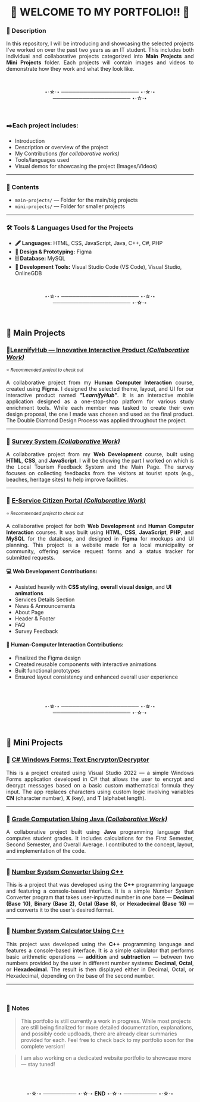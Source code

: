 <h1 align="center"><b>🌟 WELCOME TO MY PORTFOLIO!! 🌟</b></h1>

### 📄 Description

<p align="justify">In this repository, I will be introducing and showcasing the selected projects I've worked on over the past two years as an IT student. This includes both individual and collaborative projects categorized into <b>Main Projects</b> and <b>Mini Projects</b> folder. Each projects will contain images and videos to demonstrate how they work and what they look like.</p>

<br>
<p align="center">⋆⋅☆⋅⋆ ───────────────────── ⋆⋅☆⋅⋆ ───────────────────── ⋆⋅☆⋅⋆</p>
<br>

### ✒️Each project includes:
- Introduction
- Description or overview of the project
- My Contributions *(for collaborative works)*
- Tools/languages used  
- Visual demos for showcasing the project (Images/Videos)

---

### 📁 Contents
- `main-projects/` — Folder for the main/big  projects  
- `mini-projects/` — Folder for smaller projects 

---

### 🛠 Tools & Languages Used for the Projects
- **🖋️ Languages:** HTML, CSS, JavaScript, Java, C++, C#, PHP
- **🎨 Design & Prototyping:** Figma
- **🗄️ Database:** MySQL
- **🧰 Development Tools:** Visual Studio Code (VS Code), Visual Studio, OnlineGDB

<br>
<p align="center">⋆⋅☆⋅⋆ ───────────────────── ⋆⋅☆⋅⋆ ───────────────────── ⋆⋅☆⋅⋆</p>
<br>


## 🚀 Main Projects

### 📍[**LearnifyHub — Innovative Interactive Product** *(Collaborative Work)*](https://github.com/mine1y0u/My-Portfolio/tree/main/main-projects/1.%20LearnifyHub)
<p><sub>⭐ <i>Recommended project to check out</i></sub></p>
<p align="justify">A collaborative project from my <b>Human Computer Interaction</b> course, created using <b>Figma</b>. I designed the selected theme, layout, and UI for our interactive product named <b><i>"LearnifyHub"</i></b>. It is an interactive mobile application designed as a one-stop-shop platform for various study enrichment tools. While each member was tasked to create their own design proposal, the one I made was chosen and used as the final product. The Double Diamond Design Process was applied throughout the project.</p>

---

### 📍 [**Survey System** *(Collaborative Work)*](https://github.com/mine1y0u/My-Portfolio/tree/main/main-projects/2.%20Survey%20System)

<p align="justify">A collaborative project from my <b>Web Development</b> course, built using <b>HTML</b>, <b>CSS</b>, and <b>JavaScript</b>. I will be showing the part I worked on which is the Local Tourism Feedback System and the Main Page. The survey focuses on collecting feedbacks from the visitors at tourist spots (e.g., beaches, heritage sites) to help improve facilities.</p>

---

### 📍 [**E-Service Citizen Portal** *(Collaborative Work)*](https://github.com/mine1y0u/My-Portfolio/tree/main/main-projects/3.%20E-Service%20Citizen%20Portal)
<p><sub>⭐ <i>Recommended project to check out</i></sub></p>
<p align="justify">A collaborative project for both <b>Web Development</b> and <b>Human Computer Interaction</b> courses. It was built using <b>HTML</b>, <b>CSS</b>, <b>JavaScript</b>, <b>PHP</b>, and <b>MySQL</b> for the database, and designed in <b>Figma</b> for mockups and UI planning. This project is a website made for a local municipality or community, offering service request forms and a status tracker for submitted requests.</p>

#### 💻 Web Development Contributions:
- Assisted heavily with **CSS styling**, **overall visual design**, and **UI animations**
- Services Details Section  
- News & Announcements  
- About Page
- Header & Footer 
- FAQ
- Survey Feedback  

#### 🧠 Human-Computer Interaction Contributions:
- Finalized the Figma design  
- Created reusable components with interactive animations
- Built functional prototypes  
- Ensured layout consistency and enhanced overall user experience


<br><br>
<p align="center">⋆⋅☆⋅⋆ ───────────────────── ⋆⋅☆⋅⋆ ───────────────────── ⋆⋅☆⋅⋆</p>
<br>

## 🧩 Mini Projects

### 📍 [**C# Windows Forms: Text Encryptor/Decryptor**](https://github.com/mine1y0u/My-Portfolio/tree/main/mini-projects/1.%20Text%20Encryptor%20%26%20Decryptor)


<p align="justify">This is a project created using Visual Studio 2022 — a simple Windows Forms application developed in C# that allows the user to encrypt and decrypt messages based on a basic custom mathematical formula they input. The app replaces characters using custom logic involving variables <b>CN</b> (character number), <b>X</b> (key), and <b>T</b> (alphabet length). </p>

---

### 📍 [**Grade Computation Using Java** *(Collaborative Work)*](https://github.com/mine1y0u/My-Portfolio/tree/main/mini-projects/2.%20Grade%20Computation)

<p align="justify">A collaborative project built using <b>Java</b> programming language that computes student grades. It includes calculations for the First Semester, Second Semester, and Overall Average. I contributed to the concept, layout, and implementation of the code.</p>

---

### 📍 [**Number System Converter Using C++**](https://github.com/mine1y0u/My-Portfolio/tree/main/mini-projects/3.%20Number%20System%20Converter)

<p align="justify">This is a project that was developed using the <b>C++</b> programming language and featuring a console-based interface. It is a simple Number System Converter program that takes user-inputted number in one base — <b>Decimal (Base 10)</b>, <b>Binary (Base 2)</b>, <b>Octal (Base 8)</b>, or <b>Hexadecimal (Base 16)</b> — and converts it to the user's desired format.</p>

---

### 📍 [**Number System Calculator Using C++**](https://github.com/mine1y0u/My-Portfolio/tree/main/mini-projects/4.%20Number%20System%20Calculator)

 <p align="justify"> This project was developed using the <b>C++</b> programming language and features a console-based interface. It is a simple calculator that performs basic arithmetic operations — <b>addition</b> and <b>subtraction</b> — between two numbers provided by the user in different number systems: <b>Decimal</b>, <b>Octal</b>, or <b>Hexadecimal</b>. The result is then displayed either in Decimal, Octal, or Hexadecimal, depending on the base of the second number.</p> 

 ---
<br>

### 📌 Notes
> This portfolio is still currently a work in progress. While most projects are still  being finalized for more detailed documentation, explanations, and possibly code updloads, there are already clear summaries provided for each. Feel free to check back to my portfolio soon for the complete version! 

> I am also working on a dedicated website portfolio to showcase more — stay tuned!


<br><br>
<p align="center">⋆⋅☆⋅⋆ ───────── ⋆⋅☆⋅⋆ <b>END</b> ⋆⋅☆⋅⋆ ───────── ⋆⋅☆⋅⋆</p>
<br>
